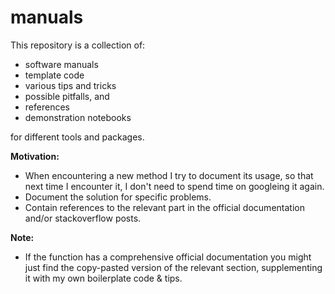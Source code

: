 # manuals


This repository is a collection of:
- software manuals
- template code
- various tips and tricks
- possible pitfalls, and
- references
- demonstration notebooks

for different tools and packages.


**Motivation:**
- When encountering a new method I try to document its usage, so that next time I encounter it, I
  don't need to spend time on googleing it again.
- Document the solution for specific problems.
- Contain references to the relevant part in the official documentation and/or stackoverflow posts.


**Note:**
- If the function has a comprehensive official documentation you might just find the copy-pasted
  version of the relevant section, supplementing it with my own boilerplate code & tips.
